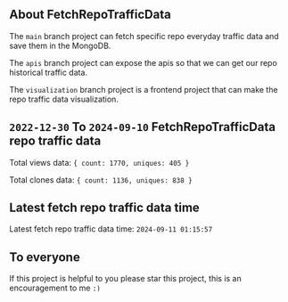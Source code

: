 ## About FetchRepoTrafficData

The `main` branch project can fetch specific repo everyday traffic data and save them in the MongoDB.

The `apis` branch project can expose the apis so that we can get our repo historical traffic data.

The `visualization` branch project is a frontend project that can make the repo traffic data visualization.

## `2022-12-30` To `2024-09-10` FetchRepoTrafficData repo traffic data

Total views data: `{ count: 1770, uniques: 405 }`

Total clones data: `{ count: 1136, uniques: 838 }`

## Latest fetch repo traffic data time

Latest fetch repo traffic data time: `2024-09-11 01:15:57`

## To everyone

If this project is helpful to you please star this project, this is an encouragement to me `:)`



